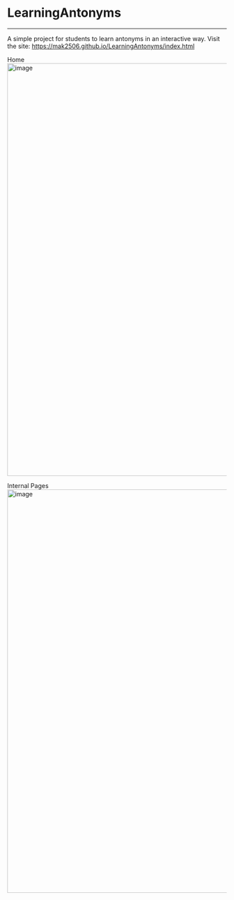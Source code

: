 # LearningAntonyms
___
A simple project for students to learn antonyms in an interactive way.
Visit the site: https://mak2506.github.io/LearningAntonyms/index.html

Home
<img width="947" alt="image" src="https://github.com/mak2506/LearningAntonyms/assets/73823914/14380485-f793-40e7-bc89-efe8b993e143">

Internal Pages
<img width="926" alt="image" src="https://github.com/mak2506/LearningAntonyms/assets/73823914/45a6f467-5f57-4ef0-8acc-ff855bf50620">


